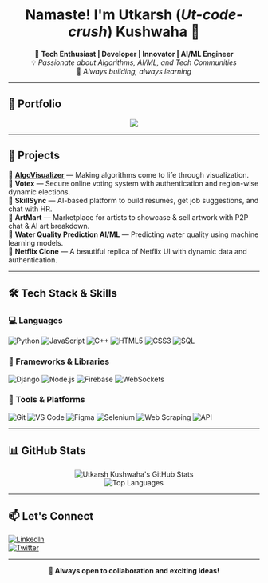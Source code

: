<h1 align="center"> Namaste! I'm Utkarsh (<i>Ut-code-crush</i>) Kushwaha 👋</h1>



<p align="center">
🚀 <b>Tech Enthusiast | Developer | Innovator | AI/ML Engineer</b><br/>
💡 <i>Passionate about Algorithms, AI/ML, and Tech Communities</i><br/>
🎯 <i>Always building, always learning</i>
</p>

---

## 🚀 Portfolio
<p align="center">
  <a href="https://utkarsh-portfolio-phi.vercel.app/" target="_blank">
    <img src="https://img.shields.io/badge/-My%20Portfolio-000?style=for-the-badge&logo=vercel&logoColor=white"/>
  </a>
</p>

---

## 🚀 Projects

🔹 [**AlgoVisualizer**](https://github.com/team-vasiliades/algovisualizer) — Making algorithms come to life through visualization.  
🔹 **Votex** — Secure online voting system with authentication and region-wise dynamic elections.  
🔹 **SkillSync** — AI-based platform to build resumes, get job suggestions, and chat with HR.  
🔹 **ArtMart** — Marketplace for artists to showcase & sell artwork with P2P chat & AI art breakdown.  
🔹 **Water Quality Prediction AI/ML** — Predicting water quality using machine learning models.  
🔹 **Netflix Clone** — A beautiful replica of Netflix UI with dynamic data and authentication.

---

## 🛠 Tech Stack & Skills

### 💻 Languages
![Python](https://img.shields.io/badge/-Python-3776AB?style=flat&logo=python&logoColor=white) 
![JavaScript](https://img.shields.io/badge/-JavaScript-F7DF1E?style=flat&logo=javascript&logoColor=black)
![C++](https://img.shields.io/badge/-C++-00599C?style=flat&logo=c%2B%2B&logoColor=white)
![HTML5](https://img.shields.io/badge/-HTML5-E34F26?style=flat&logo=html5&logoColor=white)
![CSS3](https://img.shields.io/badge/-CSS3-1572B6?style=flat&logo=css3&logoColor=white)
![SQL](https://img.shields.io/badge/-SQL-4479A1?style=flat&logo=mysql&logoColor=white)

### 🚀 Frameworks & Libraries
![Django](https://img.shields.io/badge/-Django-092E20?style=flat&logo=django&logoColor=white)
![Node.js](https://img.shields.io/badge/-Node.js-339933?style=flat&logo=node.js&logoColor=white)
![Firebase](https://img.shields.io/badge/-Firebase-FFCA28?style=flat&logo=firebase&logoColor=black)
![WebSockets](https://img.shields.io/badge/-WebSockets-000000?style=flat&logo=websocket&logoColor=white)

### 🧰 Tools & Platforms
![Git](https://img.shields.io/badge/-Git-F05032?style=flat&logo=git&logoColor=white)
![VS Code](https://img.shields.io/badge/-VS%20Code-007ACC?style=flat&logo=visual-studio-code&logoColor=white)
![Figma](https://img.shields.io/badge/-Figma-F24E1E?style=flat&logo=figma&logoColor=white)
![Selenium](https://img.shields.io/badge/-Selenium-43B02A?style=flat&logo=selenium&logoColor=white)
![Web Scraping](https://img.shields.io/badge/-Web%20Scraping-4B8BBE?style=flat&logo=python&logoColor=white)
![API](https://img.shields.io/badge/-REST%20APIs-FF6F00?style=flat&logo=api&logoColor=white)

---

## 📊 GitHub Stats

<p align="center">
  <img src="https://github-readme-stats.vercel.app/api?username=utkarsh-246&show_icons=true&theme=radical" alt="Utkarsh Kushwaha's GitHub Stats"/>
  <br/>
  <img src="https://github-readme-stats.vercel.app/api/top-langs/?username=utkarsh-246&layout=compact&theme=radical" alt="Top Languages"/>
</p>

---

## 📫 Let's Connect

[![LinkedIn](https://img.shields.io/badge/-LinkedIn-0077B5?style=flat&logo=linkedin&logoColor=white)](https://www.linkedin.com/in/utkarsh-kushwaha-662679315/)  
[![Twitter](https://img.shields.io/badge/-Twitter-1DA1F2?style=flat&logo=twitter&logoColor=white)](https://x.com/utkarshk246)

---

<p align="center"><b>🚀 Always open to collaboration and exciting ideas!</b></p>

